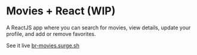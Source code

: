 # Movies + React (WIP)

A ReactJS app where you can search for movies, view details, update your profile, and add or remove favorites.


See it live [br-movies.surge.sh](http://br-movies.surge.sh)
